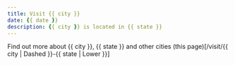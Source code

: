 ```yaml
---
title: Visit {{ city }}
date: {{ date }}
description: {{ city }} is located in {{ state }} 
---
```


Find out more about {{ city }}, {{ state }} and other cities (this page)[/visit/{{ city | Dashed }}-{{ state | Lower }}]